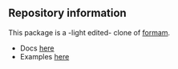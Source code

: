 ## Repository information

This package is a -light edited- clone of [formam](https://github.com/monoculum/formam).


- Docs [here](https://kataras.gitbooks.io/iris/content/request-body-bind.html)
- Examples [here](https://github.com/iris-contrib/examples)
